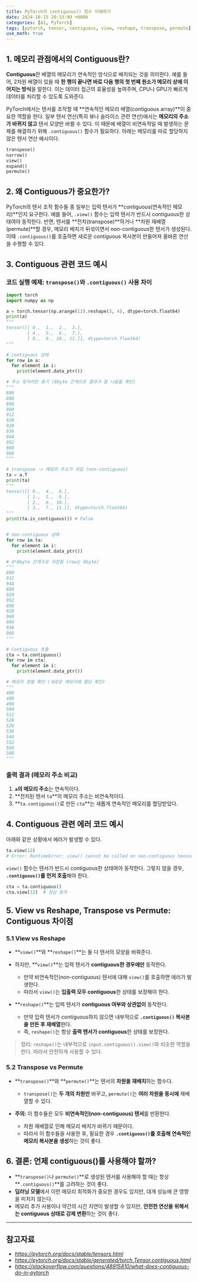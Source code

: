 ```yaml
---
title: PyTorch의 contiguous() 함수 이해하기
date: 2024-10-15 20:33:00 +0800
categories: [AI, PyTorch]
tags: [pytorch, tensor, contiguous, view, reshape, transpose, permute]
use_math: true
---
```


## 1. 메모리 관점에서의 Contiguous란?

**Contiguous**란 배열의 메모리가 연속적인 방식으로 배치되는 것을 의미한다. 예를 들어, 2차원 배열이 있을 때 **한 행이 끝나면 바로 다음 행의 첫 번째 원소가 메모리 상에 이어지는 방식**을 말한다. 이는 데이터 접근의 효율성을 높여주며, CPU나 GPU가 빠르게 데이터를 처리할 수 있도록 도와준다.

PyTorch에서는 텐서를 조작할 때 **연속적인 메모리 배열(contiguous array)**이 중요한 역할을 한다. 일부 텐서 연산(특히 뷰나 슬라이스 관련 연산)에서는 **메모리의 주소가 바뀌지 않고** 텐서 모양만 바뀔 수 있다. 이 때문에 배열이 비연속적일 때 발생하는 문제를 해결하기 위해 `.contiguous()` 함수가 필요하다. 아래는 메모리를 따로 할당하지 않은 텐서 연산 예시이다.

```python
transpose()
narrow()
view()
expand()
permute()
```


## 2. 왜 Contiguous가 중요한가?

PyTorch의 텐서 조작 함수들 중 일부는 입력 텐서가 **contiguous(연속적인 메모리)**인지 요구한다. 예를 들어, `.view()` 함수는 입력 텐서가 반드시 contiguous한 상태여야 동작한다. 반면, 텐서를 **전치(transpose)**하거나 **차원 재배열(permute)**할 경우, 메모리 배치가 뒤섞이면서 non-contiguous한 텐서가 생성된다. 이때 `.contiguous()`를 호출하면 새로운 contiguous 복사본이 만들어져 올바른 연산을 수행할 수 있다.


## 3. Contiguous 관련 코드 예시

### 코드 실행 예제: `transpose()`와 `.contiguous()` 사용 차이

```python
import torch
import numpy as np

a = torch.tensor(np.arange(12).reshape(3, 4), dtype=torch.float64)
print(a)
"""
tensor([[ 0.,  1.,  2.,  3.],
        [ 4.,  5.,  6.,  7.],
        [ 8.,  9., 10., 11.]], dtype=torch.float64)
"""

# contiguous 상태
for row in a:
  for element in i:
    print(element.data_ptr())

# 주소 뒷자리만 표기 (8byte 간격으로 결과가 잘 나옴을 확인)
"""
880
888
896
904
912
920
928
936
944
952
960
968
"""

# transpose -> 메모리 주소가 섞임 (non-contiguous)
ta = a.T
print(ta)
"""
tensor([[ 0.,  4.,  8.],
        [ 1.,  5.,  9.],
        [ 2.,  6., 10.],
        [ 3.,  7., 11.]], dtype=torch.float64)
"""
print(ta.is_contiguous()) # False


# non-contiguous 상태
for row in ta:
  for element in i:
    print(element.data_ptr())

# 4*8byte 간격으로 저장됨 (row는 8byte)
"""
880
912
944
888
920
952
896
928
960
904
936
968
"""

# Contiguous 호출
cta = ta.contiguous()
for row in cta:
  for element in i:
    print(element.data_ptr())

# 메모리 정렬 확인 (새로운 메모리에 할당 확인)
"""
480
488
496
504
512
520
528
536
544
552
560
568
"""
```

### 출력 결과 (메모리 주소 비교)

1. **`a`의 메모리 주소**는 연속적이다.
2. **전치된 텐서 `ta`**의 메모리 주소는 비연속적이다.
3. **`ta.contiguous()`로 만든 `cta`**는 새롭게 연속적인 메모리를 할당받았다.


## 4. Contiguous 관련 에러 코드 예시

아래와 같은 상황에서 에러가 발생할 수 있다.

```python
ta.view(12)  
# Error: RuntimeError: view() cannot be called on non-contiguous tensor
```

`view()` 함수는 텐서가 반드시 contiguous한 상태여야 동작한다. 그렇지 않을 경우, **`.contiguous()`를 먼저 호출**해야 한다.

```python
cta = ta.contiguous()
cta.view(12)  # 정상 동작
```


## 5. View vs Reshape, Transpose vs Permute: Contiguous 차이점

### 5.1 View vs Reshape

- **`view()`**와 **`reshape()`**는 둘 다 텐서의 모양을 바꿔준다.  
- 하지만, **`view()`**는 입력 텐서가 **contiguous한 경우에만** 동작한다.  
  - 만약 비연속적인(non-contiguous) 텐서에 대해 `view()`를 호출하면 에러가 발생한다.
  - 따라서 `view()`는 **입출력 모두 contiguous**한 상태를 보장해야 한다.

- **`reshape()`**는 입력 텐서가 **contiguous 여부와 상관없이** 동작한다.  
  - 만약 입력 텐서가 contiguous하지 않으면 내부적으로 **`.contiguous()` 복사본을 만든 후 재배열**한다.
  - 즉, `reshape()`는 항상 **출력 텐서가 contiguous**한 상태를 보장한다.

> 정리: `reshape()`는 내부적으로 `input.contiguous().view()`와 비슷한 역할을 한다. 따라서 안전하게 사용할 수 있다.


### 5.2 Transpose vs Permute

- **`transpose()`**와 **`permute()`**는 텐서의 **차원을 재배치**하는 함수다.
  - `transpose()`는 **두 개의 차원만** 바꾸고, `permute()`는 **여러 차원을 동시에** 재배열할 수 있다.

- **주의:** 이 함수들은 모두 **비연속적인(non-contiguous) 텐서**를 반환한다.  
  - 차원 재배열로 인해 메모리 배치가 바뀌기 때문이다.
  - 따라서 이 함수들을 사용한 후, 필요한 경우 **`.contiguous()`를 호출해 연속적인 메모리 복사본을 생성**하는 것이 좋다.


## 6. 결론: 언제 contiguous()를 사용해야 할까?

- **`transpose()`나 `permute()`**로 생성된 텐서를 사용해야 할 때는 항상 **`.contiguous()`**를 고려하는 것이 좋다.  
- **딥러닝 모델**에서 이런 메모리 최적화가 중요한 경우도 있지만, 대개 성능에 큰 영향을 미치지 않는다.  
- 메모리 추가 사용이나 약간의 시간 지연이 발생할 수 있지만, **안전한 연산을 위해서는 contiguous 상태로 강제 변환**하는 것이 좋다.

---

## 참고자료

- *<https://pytorch.org/docs/stable/tensors.html>*
- *<https://pytorch.org/docs/stable/generated/torch.Tensor.contiguous.html>*
- *<https://stackoverflow.com/questions/48915810/what-does-contiguous-do-in-pytorch>*